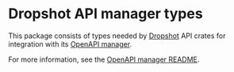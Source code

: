# Dropshot API manager types

This package consists of types needed by [Dropshot](https://docs.rs/dropshot) API crates for integration with its [OpenAPI manager](https://crates.io/crates/dropshot-api-manager).

For more information, see the [OpenAPI manager README](https://github.com/oxidecomputer/dropshot/tree/main/dropshot-api-manager).
